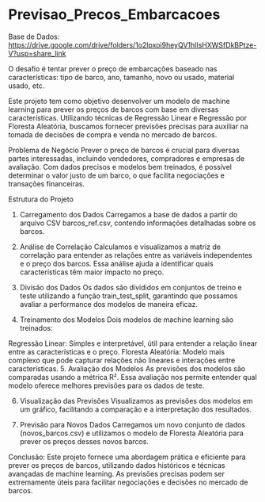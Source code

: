 # Previsao_Precos_Embarcacoes
Base de Dados: https://drive.google.com/drive/folders/1o2lpxoi9heyQV1hIlsHXWSfDkBPtze-V?usp=share_link

O desafio é tentar prever o preço de embarcações baseado nas características: tipo de barco, ano, tamanho, novo ou usado, material usado, etc.

Este projeto tem como objetivo desenvolver um modelo de machine learning para prever os preços de barcos com base em diversas características. Utilizando técnicas de Regressão Linear e Regressão por Floresta Aleatória, buscamos fornecer previsões precisas para auxiliar na tomada de decisões de compra e venda no mercado de barcos.

Problema de Negócio
Prever o preço de barcos é crucial para diversas partes interessadas, incluindo vendedores, compradores e empresas de avaliação. Com dados precisos e modelos bem treinados, é possível determinar o valor justo de um barco, o que facilita negociações e transações financeiras.

Estrutura do Projeto
1. Carregamento dos Dados
Carregamos a base de dados a partir do arquivo CSV barcos_ref.csv, contendo informações detalhadas sobre os barcos.

2. Análise de Correlação
Calculamos e visualizamos a matriz de correlação para entender as relações entre as variáveis independentes e o preço dos barcos. Essa análise ajuda a identificar quais características têm maior impacto no preço.

3. Divisão dos Dados
Os dados são divididos em conjuntos de treino e teste utilizando a função train_test_split, garantindo que possamos avaliar a performance dos modelos de maneira eficaz.

4. Treinamento dos Modelos
Dois modelos de machine learning são treinados:

Regressão Linear: Simples e interpretável, útil para entender a relação linear entre as características e o preço.
Floresta Aleatória: Modelo mais complexo que pode capturar relações não lineares e interações entre características.
5. Avaliação dos Modelos
As previsões dos modelos são comparadas usando a métrica R². Essa avaliação nos permite entender qual modelo oferece melhores previsões para os dados de teste.

6. Visualização das Previsões
Visualizamos as previsões dos modelos em um gráfico, facilitando a comparação e a interpretação dos resultados.

7. Previsão para Novos Dados
Carregamos um novo conjunto de dados (novos_barcos.csv) e utilizamos o modelo de Floresta Aleatória para prever os preços desses novos barcos.

Conclusão:
Este projeto fornece uma abordagem prática e eficiente para prever os preços de barcos, utilizando dados históricos e técnicas avançadas de machine learning. As previsões precisas podem ser extremamente úteis para facilitar negociações e decisões no mercado de barcos.
